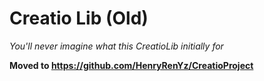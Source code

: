 # Creatio Lib (Old)
*You'll never imagine what this CreatioLib initially for*

**Moved to https://github.com/HenryRenYz/CreatioProject**
